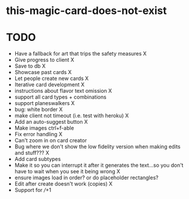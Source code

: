 # this-magic-card-does-not-exist


# TODO
* Have a fallback for art that trips the safety measures    X
* Give progress to client   X
* Save to db    X
* Showcase past cards   X
* Let people create new cards   X
* Iterative card development    X
* instructions about flavor text omission   X
* support all card types + combinations 
* support planeswalkers     X
* bug: white border      X
* make client not timeout (i.e. test with heroku)   X
* Add an auto-suggest button        X
* Make images ctrl+f-able
* Fix error handling        X
* Can't zoom in on card creator
* Bug where we don't show the low fidelity version when making edits and stuff???   X
* Add card subtypes
* Make it so you can interrupt it after it generates the text...so you don't have to wait when you see it being wrong       X
* ensure images load in order? or do placeholder rectangles?
* Edit after create doesn't work (copies)       X
* Support for */*+1